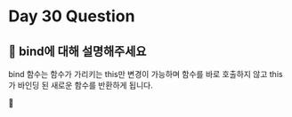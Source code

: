 # Day 30 Question



## :memo: bind에 대해 설명해주세요

bind 함수는 함수가 가리키는 this만 변경이 가능하며 함수를 바로 호출하지 않고 this가 바인딩 된 새로운 함수를 반환하게 됩니다.

:rocket:

